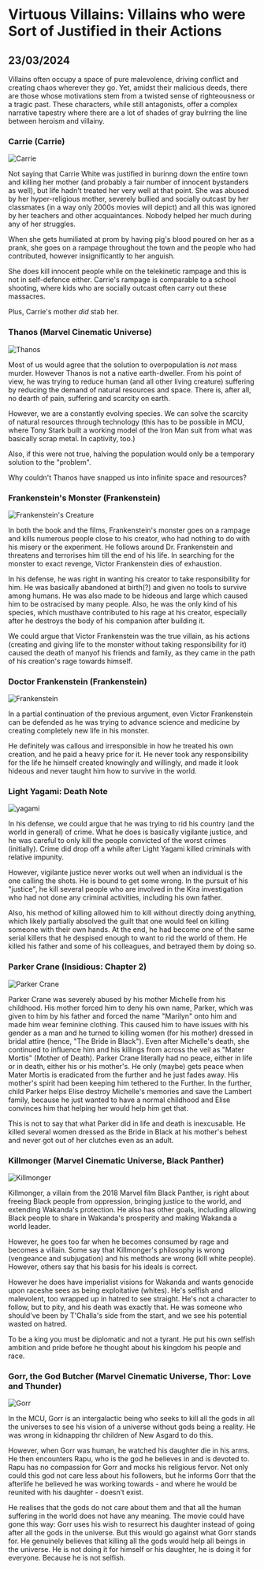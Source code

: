 # Virtuous Villains: Villains who were Sort of Justified in their Actions
## 23/03/2024

Villains often occupy a space of pure malevolence, driving conflict and creating chaos wherever they go. Yet, amidst their malicious deeds, there are those whose motivations stem from a twisted sense of righteousness or a tragic past. These characters, while still antagonists, offer a complex narrative tapestry where there are a lot of shades of gray bulrring the line between heroism and villainy. 

### Carrie (Carrie)

![Carrie](https://github.com/CodingLife1024/blog-content/blob/main/images/vv1.jpg?raw=true)

Not saying that Carrie White was justified in burinng down the entire town and killing her mother (and probably a fair number of innocent bystanders as well), but life hadn't treated her very well at that point. She was abused by her hyper-religious mother, severely bullied and socially outcast by her classmates (in a way only 2000s movies will depict) and all this was ignored by her teachers and other acquaintances. Nobody helped her much during any of her struggles. 

When she gets humiliated at prom by having pig's blood poured on her as a prank, she goes on a rampage throughout the town and the people who had contributed, however insignificantly to her anguish. 

She does kill innocent people while on the telekinetic rampage and this is not in self-defence either. Carrie's rampage is comparable to a school shooting, where kids who are socially outcast often carry out these massacres.

Plus, Carrie's mother _did_ stab her.

### Thanos (Marvel Cinematic Universe)

![Thanos](https://github.com/CodingLife1024/blog-content/blob/main/images/vv2.jpg?raw=true)

Most of us would agree that the solution to overpopulation is _not_ mass murder. However Thanos is not a native earth-dweller. From his point of view, he was trying to reduce human (and all other living creature) suffering by reducing the demand of natural resources and space. There is, after all, no dearth of pain, suffering and scarcity on earth.  

However, we are a constantly evolving species. We can solve the scarcity of natural resources through technology (this has to be possible in MCU, where Tony Stark built a working model of the Iron Man suit from what was basically scrap metal. In captivity, too.) 

Also, if this were not true, halving the population would only be a temporary solution to the "problem". 

Why couldn't Thanos have snapped us into infinite space and resources?

### Frankenstein's Monster (Frankenstein)

![Frankenstein's Creature](https://github.com/CodingLife1024/blog-content/blob/main/images/vv3.png?raw=true)

In both the book and the films, Frankenstein's monster goes on a rampage and kills numerous people close to his creator, who had nothing to do with his misery or the experiment. He follows around Dr. Frankenstein and threatens and terrorises him till the end of his life. In searching for the monster to exact revenge, Victor Frankenstein dies of exhaustion.

In his defense, he was right in wanting his creator to take responsibility for him. He was basically abandoned at birth(?) and given no tools to survive among humans. He was also made to be hideous and large which caused him to be ostracised by many people. Also, he was the only kind of his species, which musthave contributed to his rage at his creator, especially after he destroys the body of his companion after building it. 

We could argue that Victor Frankenstein was the true villain, as his actions (creating and giving life to the monster without taking responsibility for it) caused the death of manyof his friends and family, as they came in the path of his creation's rage towards himself.

### Doctor Frankenstein (Frankenstein)

![Frankenstein](https://github.com/CodingLife1024/blog-content/blob/main/images/vv4.jpg?raw=true)

In a partial continuation of the previous argument, even Victor Frankenstein can be defended as he was trying to advance science and medicine by creating completely new life in his monster.

He definitely was callous and irresponsible in how he treated his own creation, and he paid a heavy price for it. He never took any responsibility for the life he himself created knowingly and willingly, and made it look hideous and never taught him how to survive in the world.

### Light Yagami: Death Note

![yagami](https://github.com/CodingLife1024/blog-content/blob/main/images/vv5.jpg?raw=true)

In his defense, we could argue that he was trying to rid his country (and the world in general) of crime. What he does is basically vigilante justice, and he was careful to only kill the people convicted of the worst crimes (initially). Crime did drop off a while after Light Yagami killed criminals with relative impunity. 

However, vigilante justice never works out well when an individual is the one calling the shots. He is bound to get some wrong. In the pursuit of his "justice", he kill several people who are involved in the Kira investigation who had not done any criminal activities, including his own father. 

Also, his method of killing allowed him to kill without directly doing anything, which likely partially absolved the guilt that one would feel on killing someone with their own hands. At the end, he had become one of the same serial killers that he despised enough to want to rid the world of them. He killed his father and some of his colleagues, and betrayed them by doing so. 

### Parker Crane (Insidious: Chapter 2)

![Parker Crane](https://github.com/CodingLife1024/blog-content/blob/main/images/vv6.jpg?raw=true)

Parker Crane was severely abused by his mother Michelle from his childhood. His mother forced him to deny his own name, Parker, which was given to him by his father and forced the name "Marilyn" onto him and made him wear feminine clothing. This caused him to have issues with his gender as a man and he turned to killing women (for his mother) dressed in bridal attire (hence, "The Bride in Black"). Even after Michelle's death, she continued to influence him and his killings from across the veil as "Mater Mortis" (Mother of Death). Parker Crane literally had no peace, either in life or in death, either his or his mother's. He only (maybe) gets peace when Mater Mortis is eradicated from the further and he just fades away. His mother's spirit had been keeping him tethered to the Further. In the further, child Parker helps Elise destroy Michelle's memories and save the Lambert family, because he just wanted to have a normal childhood and Elise convinces him that helping her would help him get that. 

This is not to say that what Parker did in life and death is inexcusable. He killed several women dressed as the Bride in Black at his mother's behest and never got out of her clutches even as an adult. 

### Killmonger (Marvel Cinematic Universe, Black Panther)

![Killmonger](https://github.com/CodingLife1024/blog-content/blob/main/images/vv7.jpg?raw=true)

Killmonger, a villain from the 2018 Marvel film Black Panther, is right about freeing Black people from oppression, bringing justice to the world, and extending Wakanda's protection. He also has other goals, including allowing Black people to share in Wakanda's prosperity and making Wakanda a world leader. 

However, he goes too far when he becomes consumed by rage and becomes a villain. Some say that Killmonger's philosophy is wrong (vengeance and subjugation) and his methods are wrong (kill white people). However, others say that his basis for his ideals is correct.

However he does have imperialist visions for Wakanda and wants genocide upon raceshe sees as being exploitative (whites). He's selfish and malevolent, too wrapped up in hatred to see straight. He's not a character to follow, but to pity, and his death was exactly that. He was someone who should've been by T'Challa's side from the start, and we see his potential wasted on hatred. 

To be a king you must be diplomatic and not a tyrant. He put his own selfish ambition and pride before he thought about his kingdom his people and race.

### Gorr, the God Butcher (Marvel Cinematic Universe, Thor: Love and Thunder)

![Gorr](https://github.com/CodingLife1024/blog-content/blob/main/images/vv8.jpg?raw=true)

In the MCU, Gorr is an intergalactic being who seeks to kill all the gods in all the universes to see his vision of a universe without gods being a reality. He was wrong in kidnapping thr children of New Asgard to do this. 

However, when Gorr was human, he watched his daughter die in his arms. He then encounters Rapu, who is the god he believes in and is devoted to. Rapu has no compassion for Gorr and mocks his religious fervor. Not only could this god not care less about his followers, but he informs Gorr that the afterlife he believed he was working towards - and where he would be reunited with his daughter - doesn’t exist. 

He realises that the gods do not care about them and that all the human suffering in the world does not have any meaning. The movie could have gone this way: Gorr uses his wish to resurrect his daughter instead of going after all the gods in the universe. But this would go against what Gorr stands for. He genuinely believes that killing all the gods would help all beings in the universe. He is not doing it for himself or his daughter, he is doing it for everyone. Because he is not selfish. 